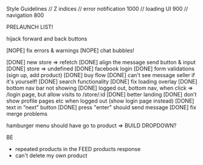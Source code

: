Style Guidelines
// Z indices
// error notification 1000
// loading UI 900
// navigation 800

PRELAUNCH LIST!

hijack forward and back buttons

[NOPE] fix errors & warnings
[NOPE] chat bubbles!

[DONE] new store => refetch
[DONE] align the message send button & input
[DONE] store => undefined
[DONE] facebook login
[DONE] form validations (sign up, add product)
[DONE] buy flow
[DONE] can't see message seller if it's yourself!
[DONE] search functionality
[DONE] fix loading overlay
[DONE] bottom nav bar not showing
[DONE] logged out, bottom nav, when click => /login page, but allow visits to /store/:id
[DONE] better landing
[DONE] don’t show profile pages etc when logged out (show login page instead)
[DONE] text in “next” button
[DONE] press "enter" should send message
[DONE] fix merge problems

hamburger menu should have go to product => BUILD DROPDOWN?

BE

- repeated products in the FEED products response
- can't delete my own product
